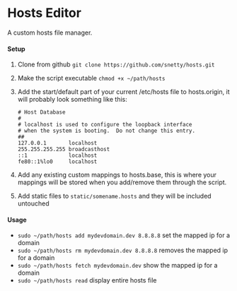 # Hosts Editor

A custom hosts file manager.

#### Setup

1. Clone from github ``git clone https://github.com/snetty/hosts.git``
2. Make the script executable ``chmod +x ~/path/hosts``
3. Add the start/default part of your current /etc/hosts file to hosts.origin, it will probably look something like this:
    
    ```#
    # Host Database
    #
    # localhost is used to configure the loopback interface
    # when the system is booting.  Do not change this entry.
    ##
    127.0.0.1		localhost
    255.255.255.255	broadcasthost
    ::1             localhost
    fe80::1%lo0		localhost
    ```

4. Add any existing custom mappings to hosts.base, this is where your mappings will be stored when you add/remove them through the script.
5. Add static files to ``static/somename.hosts`` and they will be included untouched

#### Usage

* ``sudo ~/path/hosts add mydevdomain.dev 8.8.8.8`` set the mapped ip for a domain
* ``sudo ~/path/hosts rm mydevdomain.dev 8.8.8.8`` removes the mapped ip for a domain
* ``sudo ~/path/hosts fetch mydevdomain.dev`` show the mapped ip for a domain
* ``sudo ~/path/hosts read`` display entire hosts file
